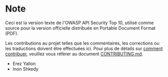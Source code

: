 Note
====

Ceci est la version texte de l'OWASP API Security Top 10, utilisé comme source
pour la version officielle distribuée en Portable Document Format (PDF).

Les contributions au projet telles que les commentaires, les corrections ou les
traductions doivent être effectuées ici. Pour plus de détails sur
[comment contribuer][1], veuillez vous référer au document [CONTRIBUTING.md][1].

* Erez Yallon
* Inon Shkedy

[1]: ../../CONTRIBUTING.md
